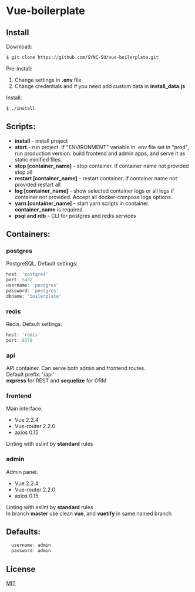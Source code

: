 Vue-boilerplate
====================
 Install
-----
Download:
```bash
$ git clone https://github.com/SYNC-SU/vue-boilerplate.git
```
Pre-install:
1.  Change settings in **.env** file
2.  Change credentials and if you need add custom data in **install_data.js**

Install:
```bash
$ ./install
```
Scripts:
-------
* **install** - install project
* **start** - run project. If "ENVIRONMENT" variable in .env file set in "prod", run production version: build frontend and admin apps, and serve it as static minified files.
* **stop [container_name]** - stop container.  If container name not provided stop all
* **restart [container_name]** - restart container. If container name not provided restart all
* **log [container_name]** - show selected container logs or all logs if container not provided. Accept all docker-compose logs options.
* **yarn [container_name]** - start yarn scripts in container. **container_name** is required
* **psql and rdb** - CLI for postgres and redis services

Containers:
--------
### postgres
PostgreSQL. Default settings:  
  ```js
  host: 'postgres'  
  port: 5432  
  username: 'postgres'  
  password: 'postgres'  
  dbname: 'boilerplate'  
  ```
### redis
Redis. Default settings:  
  ```js
  host: 'redis'
  port: 6379
  ```
### api
API container. Can serve both admin and frontend routes.  
Default prefix: '/api'  
**express** for REST and **sequelize** for ORM

### frontend
Main interface.
* Vue 2.2.4
* Vue-router 2.2.0
* axios 0.15  

Linting with eslint by **standard** rules

### admin
Admin panel.
* Vue 2.2.4
* Vue-router 2.2.0
* axios 0.15  

Linting with eslint by **standard** rules  
In branch **master** use clean **vue**, and **vuetify** in same named branch 

## Defaults:
```js
  username: admin
  password: admin
```

## License

  [MIT](LICENSE)
